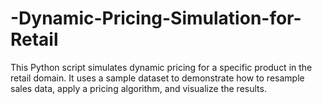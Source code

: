 # -Dynamic-Pricing-Simulation-for-Retail
This Python script simulates dynamic pricing for a specific product in the retail domain. It uses a sample dataset to demonstrate how to resample sales data, apply a pricing algorithm, and visualize the results.
